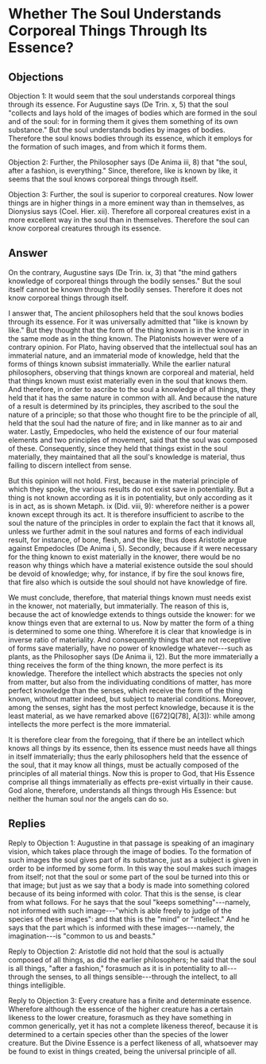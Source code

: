 # Whether The Soul Understands Corporeal Things Through Its Essence?

## Objections

Objection 1: It would seem that the soul understands corporeal things through its essence. For Augustine says (De Trin. x, 5) that the soul "collects and lays hold of the images of bodies which are formed in the soul and of the soul: for in forming them it gives them something of its own substance." But the soul understands bodies by images of bodies. Therefore the soul knows bodies through its essence, which it employs for the formation of such images, and from which it forms them.

Objection 2: Further, the Philosopher says (De Anima iii, 8) that "the soul, after a fashion, is everything." Since, therefore, like is known by like, it seems that the soul knows corporeal things through itself.

Objection 3: Further, the soul is superior to corporeal creatures. Now lower things are in higher things in a more eminent way than in themselves, as Dionysius says (Coel. Hier. xii). Therefore all corporeal creatures exist in a more excellent way in the soul than in themselves. Therefore the soul can know corporeal creatures through its essence.

## Answer

On the contrary, Augustine says (De Trin. ix, 3) that "the mind gathers knowledge of corporeal things through the bodily senses." But the soul itself cannot be known through the bodily senses. Therefore it does not know corporeal things through itself.

I answer that, The ancient philosophers held that the soul knows bodies through its essence. For it was universally admitted that "like is known by like." But they thought that the form of the thing known is in the knower in the same mode as in the thing known. The Platonists however were of a contrary opinion. For Plato, having observed that the intellectual soul has an immaterial nature, and an immaterial mode of knowledge, held that the forms of things known subsist immaterially. While the earlier natural philosophers, observing that things known are corporeal and material, held that things known must exist materially even in the soul that knows them. And therefore, in order to ascribe to the soul a knowledge of all things, they held that it has the same nature in common with all. And because the nature of a result is determined by its principles, they ascribed to the soul the nature of a principle; so that those who thought fire to be the principle of all, held that the soul had the nature of fire; and in like manner as to air and water. Lastly, Empedocles, who held the existence of our four material elements and two principles of movement, said that the soul was composed of these. Consequently, since they held that things exist in the soul materially, they maintained that all the soul's knowledge is material, thus failing to discern intellect from sense.

But this opinion will not hold. First, because in the material principle of which they spoke, the various results do not exist save in potentiality. But a thing is not known according as it is in potentiality, but only according as it is in act, as is shown Metaph. ix (Did. viii, 9): wherefore neither is a power known except through its act. It is therefore insufficient to ascribe to the soul the nature of the principles in order to explain the fact that it knows all, unless we further admit in the soul natures and forms of each individual result, for instance, of bone, flesh, and the like; thus does Aristotle argue against Empedocles (De Anima i, 5). Secondly, because if it were necessary for the thing known to exist materially in the knower, there would be no reason why things which have a material existence outside the soul should be devoid of knowledge; why, for instance, if by fire the soul knows fire, that fire also which is outside the soul should not have knowledge of fire.

We must conclude, therefore, that material things known must needs exist in the knower, not materially, but immaterially. The reason of this is, because the act of knowledge extends to things outside the knower: for we know things even that are external to us. Now by matter the form of a thing is determined to some one thing. Wherefore it is clear that knowledge is in inverse ratio of materiality. And consequently things that are not receptive of forms save materially, have no power of knowledge whatever---such as plants, as the Philosopher says (De Anima ii, 12). But the more immaterially a thing receives the form of the thing known, the more perfect is its knowledge. Therefore the intellect which abstracts the species not only from matter, but also from the individuating conditions of matter, has more perfect knowledge than the senses, which receive the form of the thing known, without matter indeed, but subject to material conditions. Moreover, among the senses, sight has the most perfect knowledge, because it is the least material, as we have remarked above ([672]Q[78], A[3]): while among intellects the more perfect is the more immaterial.

It is therefore clear from the foregoing, that if there be an intellect which knows all things by its essence, then its essence must needs have all things in itself immaterially; thus the early philosophers held that the essence of the soul, that it may know all things, must be actually composed of the principles of all material things. Now this is proper to God, that His Essence comprise all things immaterially as effects pre-exist virtually in their cause. God alone, therefore, understands all things through His Essence: but neither the human soul nor the angels can do so.

## Replies

Reply to Objection 1: Augustine in that passage is speaking of an imaginary vision, which takes place through the image of bodies. To the formation of such images the soul gives part of its substance, just as a subject is given in order to be informed by some form. In this way the soul makes such images from itself; not that the soul or some part of the soul be turned into this or that image; but just as we say that a body is made into something colored because of its being informed with color. That this is the sense, is clear from what follows. For he says that the soul "keeps something"---namely, not informed with such image---"which is able freely to judge of the species of these images": and that this is the "mind" or "intellect." And he says that the part which is informed with these images---namely, the imagination---is "common to us and beasts."

Reply to Objection 2: Aristotle did not hold that the soul is actually composed of all things, as did the earlier philosophers; he said that the soul is all things, "after a fashion," forasmuch as it is in potentiality to all---through the senses, to all things sensible---through the intellect, to all things intelligible.

Reply to Objection 3: Every creature has a finite and determinate essence. Wherefore although the essence of the higher creature has a certain likeness to the lower creature, forasmuch as they have something in common generically, yet it has not a complete likeness thereof, because it is determined to a certain species other than the species of the lower creature. But the Divine Essence is a perfect likeness of all, whatsoever may be found to exist in things created, being the universal principle of all.